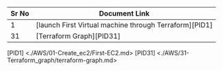 | Sr No | Document Link |
|-------|---------------|
|1 | [launch First Virtual machine through Terraform][PID1]|
|31| [Terraform Graph][PID31]|




















[PID1] <./AWS/01-Create_ec2/First-EC2.md>
[PID31] <./AWS/31-Terraform_graph/terraform-graph.md>









